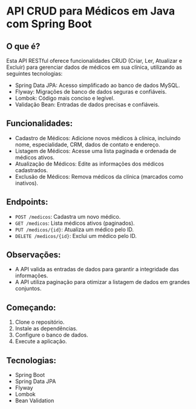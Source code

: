 # API CRUD para Médicos em Java com Spring Boot

## O que é?

Esta API RESTful oferece funcionalidades CRUD (Criar, Ler, Atualizar e Excluir) para gerenciar dados de médicos em sua clínica, utilizando as seguintes tecnologias:

- Spring Data JPA: Acesso simplificado ao banco de dados MySQL.
- Flyway: Migrações de banco de dados seguras e confiáveis.
- Lombok: Código mais conciso e legível.
- Validação Bean: Entradas de dados precisas e confiáveis.

## Funcionalidades:

- Cadastro de Médicos: Adicione novos médicos à clínica, incluindo nome, especialidade, CRM, dados de contato e endereço.
- Listagem de Médicos: Acesse uma lista paginada e ordenada de médicos ativos.
- Atualização de Médicos: Edite as informações dos médicos cadastrados.
- Exclusão de Médicos: Remova médicos da clínica (marcados como inativos).

## Endpoints:

- `POST /medicos`: Cadastra um novo médico.
- `GET /medicos`: Lista médicos ativos (paginados).
- `PUT /medicos/{id}`: Atualiza um médico pelo ID.
- `DELETE /medicos/{id}`: Exclui um médico pelo ID.

## Observações:

- A API valida as entradas de dados para garantir a integridade das informações.
- A API utiliza paginação para otimizar a listagem de dados em grandes conjuntos.

## Começando:

1. Clone o repositório.
2. Instale as dependências.
3. Configure o banco de dados.
4. Execute a aplicação.

## Tecnologias:

- Spring Boot
- Spring Data JPA
- Flyway
- Lombok
- Bean Validation

